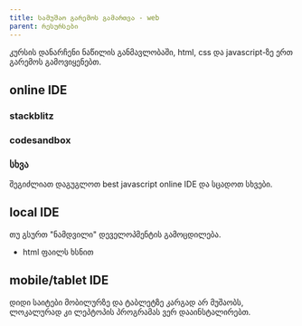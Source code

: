 ```yaml
---
title: სამუშაო გარემოს გამართვა - web
parent: რესურსები
--- 
```


კურსის დანარჩენი ნაწილის განმავლობაში, html, css და javascript-ზე ერთ გარემოს გამოვიყენებთ. 


## online IDE

### stackblitz

### codesandbox


### სხვა
შეგიძლიათ დაგუგლოთ best javascript online IDE და სცადოთ სხვები.

## local IDE
თუ გსურთ "ნამდვილი" დეველოპმენტის გამოცდილება.

- html ფაილს ხსნით 


## mobile/tablet IDE
დიდი საიტები მობილურზე და ტაბლეტზე კარგად არ მუშაობს, ლოკალურად კი ლეპტოპის პროგრამას ვერ დააინსტალირებთ.